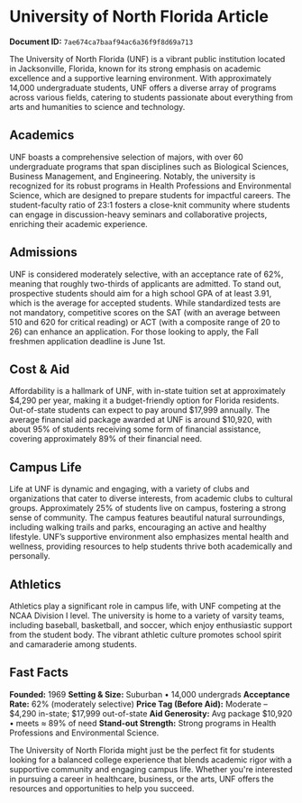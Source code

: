 # University of North Florida Article

**Document ID:** `7ae674ca7baaf94ac6a36f9f8d69a713`

The University of North Florida (UNF) is a vibrant public institution located in Jacksonville, Florida, known for its strong emphasis on academic excellence and a supportive learning environment. With approximately 14,000 undergraduate students, UNF offers a diverse array of programs across various fields, catering to students passionate about everything from arts and humanities to science and technology.

## Academics
UNF boasts a comprehensive selection of majors, with over 60 undergraduate programs that span disciplines such as Biological Sciences, Business Management, and Engineering. Notably, the university is recognized for its robust programs in Health Professions and Environmental Science, which are designed to prepare students for impactful careers. The student-faculty ratio of 23:1 fosters a close-knit community where students can engage in discussion-heavy seminars and collaborative projects, enriching their academic experience.

## Admissions
UNF is considered moderately selective, with an acceptance rate of 62%, meaning that roughly two-thirds of applicants are admitted. To stand out, prospective students should aim for a high school GPA of at least 3.91, which is the average for accepted students. While standardized tests are not mandatory, competitive scores on the SAT (with an average between 510 and 620 for critical reading) or ACT (with a composite range of 20 to 26) can enhance an application. For those looking to apply, the Fall freshmen application deadline is June 1st.

## Cost & Aid
Affordability is a hallmark of UNF, with in-state tuition set at approximately $4,290 per year, making it a budget-friendly option for Florida residents. Out-of-state students can expect to pay around $17,999 annually. The average financial aid package awarded at UNF is around $10,920, with about 95% of students receiving some form of financial assistance, covering approximately 89% of their financial need.

## Campus Life
Life at UNF is dynamic and engaging, with a variety of clubs and organizations that cater to diverse interests, from academic clubs to cultural groups. Approximately 25% of students live on campus, fostering a strong sense of community. The campus features beautiful natural surroundings, including walking trails and parks, encouraging an active and healthy lifestyle. UNF’s supportive environment also emphasizes mental health and wellness, providing resources to help students thrive both academically and personally.

## Athletics
Athletics play a significant role in campus life, with UNF competing at the NCAA Division I level. The university is home to a variety of varsity teams, including baseball, basketball, and soccer, which enjoy enthusiastic support from the student body. The vibrant athletic culture promotes school spirit and camaraderie among students.

## Fast Facts
**Founded:** 1969
**Setting & Size:** Suburban • 14,000 undergrads
**Acceptance Rate:** 62% (moderately selective)
**Price Tag (Before Aid):** Moderate – $4,290 in-state; $17,999 out-of-state
**Aid Generosity:** Avg package $10,920 • meets ≈ 89% of need
**Stand-out Strength:** Strong programs in Health Professions and Environmental Science.

The University of North Florida might just be the perfect fit for students looking for a balanced college experience that blends academic rigor with a supportive community and engaging campus life. Whether you're interested in pursuing a career in healthcare, business, or the arts, UNF offers the resources and opportunities to help you succeed.
